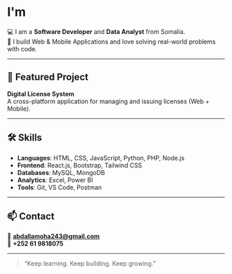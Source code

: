 #  I'm 

💻 I am a **Software Developer** and **Data Analyst** from Somalia.  
🎯 I build Web & Mobile Applications and love solving real-world problems with code.

---

## 🔐 Featured Project

**Digital License System**  
A cross-platform application for managing and issuing licenses (Web + Mobile).

---

## 🛠️ Skills

- **Languages**: HTML, CSS, JavaScript, Python, PHP, Node.js
- **Frontend**: React.js, Bootstrap, Tailwind CSS
- **Databases**: MySQL, MongoDB
- **Analytics**: Excel, Power BI
- **Tools**: Git, VS Code, Postman

---

## 📫 Contact

📧 **abdallamoha243@gmail.com**  
📱 **+252 61 9818075**

---

> “Keep learning. Keep building. Keep growing.”
